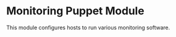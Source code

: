 Monitoring Puppet Module
========================

This module configures hosts to run various monitoring software.
